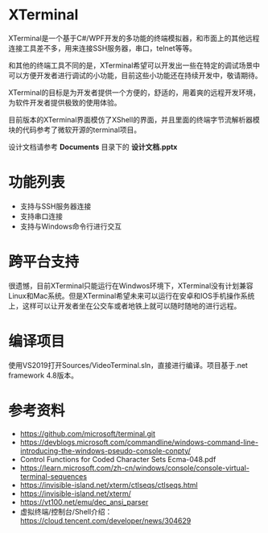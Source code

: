 
# XTerminal

XTerminal是一个基于C#/WPF开发的多功能的终端模拟器，和市面上的其他远程连接工具差不多，用来连接SSH服务器，串口，telnet等等。

和其他的终端工具不同的是，XTerminal希望可以开发出一些在特定的调试场景中可以方便开发者进行调试的小功能，目前这些小功能还在持续开发中，敬请期待。

XTerminal的目标是为开发者提供一个方便的，舒适的，用着爽的远程开发环境，为软件开发者提供极致的使用体验。  

目前版本的XTerminal界面模仿了XShell的界面，并且里面的终端字节流解析器模块的代码参考了微软开源的terminal项目。  

设计文档请参考 __Documents__ 目录下的 __设计文档.pptx__

# 功能列表
* 支持与SSH服务器连接
* 支持串口连接
* 支持与Windows命令行进行交互

# 跨平台支持
很遗憾，目前XTerminal只能运行在Windwos环境下，XTerminal没有计划兼容Linux和Mac系统。但是XTerminal希望未来可以运行在安卓和IOS手机操作系统上，这样可以让开发者坐在公交车或者地铁上就可以随时随地的进行远程。


# 编译项目
使用VS2019打开Sources/VideoTerminal.sln，直接进行编译。项目基于.net framework 4.8版本。

# 参考资料
* https://github.com/microsoft/terminal.git  
* https://devblogs.microsoft.com/commandline/windows-command-line-introducing-the-windows-pseudo-console-conpty/  
* Control Functions for Coded Character Sets Ecma-048.pdf  
* https://learn.microsoft.com/zh-cn/windows/console/console-virtual-terminal-sequences  
* https://invisible-island.net/xterm/ctlseqs/ctlseqs.html  
* https://invisible-island.net/xterm/  
* https://vt100.net/emu/dec_ansi_parser  
* 虚拟终端/控制台/Shell介绍：https://cloud.tencent.com/developer/news/304629  






















